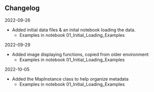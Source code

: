 ## Changelog ##

2022-09-26
* Added initial data files & an inital notebook loading the data.
  * Examples in notebook 01_Initial_Loading_Examples

2022-09-29
* Added image displaying functions, copied from older environment
  * Examples in notebook 01_Initial_Loading_Examples
  
2022-10-05
* Added the MapInstance class to help organize metadata
  * Examples in notebook 01_Initial_Loading_Examples